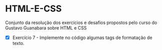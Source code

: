 # HTML-E-CSS
Conjunto da resolução dos exercícios e desafios propostos pelo curso do Gustavo Guanabara sobre HTML e CSS
- [X] Exercício 7 - Implemente no código algumas tags de formatação de texto.
